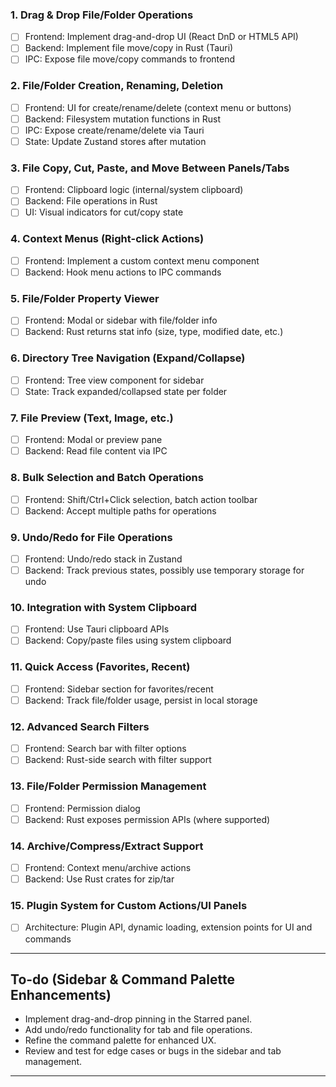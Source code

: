 ### 1. Drag & Drop File/Folder Operations
- [ ] Frontend: Implement drag-and-drop UI (React DnD or HTML5 API)
- [ ] Backend: Implement file move/copy in Rust (Tauri)
- [ ] IPC: Expose file move/copy commands to frontend

### 2. File/Folder Creation, Renaming, Deletion
- [ ] Frontend: UI for create/rename/delete (context menu or buttons)
- [ ] Backend: Filesystem mutation functions in Rust
- [ ] IPC: Expose create/rename/delete via Tauri
- [ ] State: Update Zustand stores after mutation

### 3. File Copy, Cut, Paste, and Move Between Panels/Tabs
- [ ] Frontend: Clipboard logic (internal/system clipboard)
- [ ] Backend: File operations in Rust
- [ ] UI: Visual indicators for cut/copy state

### 4. Context Menus (Right-click Actions)
- [ ] Frontend: Implement a custom context menu component
- [ ] Backend: Hook menu actions to IPC commands

### 5. File/Folder Property Viewer
- [ ] Frontend: Modal or sidebar with file/folder info
- [ ] Backend: Rust returns stat info (size, type, modified date, etc.)

### 6. Directory Tree Navigation (Expand/Collapse)
- [ ] Frontend: Tree view component for sidebar
- [ ] State: Track expanded/collapsed state per folder

### 7. File Preview (Text, Image, etc.)
- [ ] Frontend: Modal or preview pane
- [ ] Backend: Read file content via IPC

### 8. Bulk Selection and Batch Operations
- [ ] Frontend: Shift/Ctrl+Click selection, batch action toolbar
- [ ] Backend: Accept multiple paths for operations

### 9. Undo/Redo for File Operations
- [ ] Frontend: Undo/redo stack in Zustand
- [ ] Backend: Track previous states, possibly use temporary storage for undo

### 10. Integration with System Clipboard
- [ ] Frontend: Use Tauri clipboard APIs
- [ ] Backend: Copy/paste files using system clipboard

### 11. Quick Access (Favorites, Recent)
- [ ] Frontend: Sidebar section for favorites/recent
- [ ] Backend: Track file/folder usage, persist in local storage

### 12. Advanced Search Filters
- [ ] Frontend: Search bar with filter options
- [ ] Backend: Rust-side search with filter support

### 13. File/Folder Permission Management
- [ ] Frontend: Permission dialog
- [ ] Backend: Rust exposes permission APIs (where supported)

### 14. Archive/Compress/Extract Support
- [ ] Frontend: Context menu/archive actions
- [ ] Backend: Use Rust crates for zip/tar

### 15. Plugin System for Custom Actions/UI Panels
- [ ] Architecture: Plugin API, dynamic loading, extension points for UI and commands

---

## To-do (Sidebar & Command Palette Enhancements)

- Implement drag-and-drop pinning in the Starred panel.
- Add undo/redo functionality for tab and file operations.
- Refine the command palette for enhanced UX.
- Review and test for edge cases or bugs in the sidebar and tab management.

---